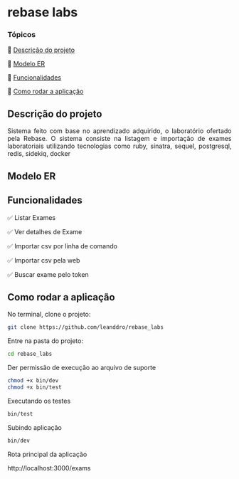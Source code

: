 # rebase labs

### Tópicos

:diamond_shape_with_a_dot_inside: [Descrição do projeto](#descrição-do-projeto)

:diamond_shape_with_a_dot_inside: [Modelo ER](#modelo-er)

:diamond_shape_with_a_dot_inside: [Funcionalidades](#funcionalidades)

:diamond_shape_with_a_dot_inside: [Como rodar a aplicação](#como-rodar-a-aplicação)

## Descrição do projeto

<p align="justify">
  Sistema feito com base no aprendizado adquirido, o laboratório ofertado pela Rebase. O sistema consiste na listagem e
  importação de exames laboratoriais utilizando tecnologias como ruby, sinatra, sequel, postgresql, redis, sidekiq, docker
</p>

## Modelo ER

## Funcionalidades

:white_check_mark: Listar Exames

:white_check_mark: Ver detalhes de Exame

:white_check_mark: Importar csv por linha de comando

:white_check_mark: Importar csv pela web

:white_check_mark: Buscar exame pelo token
## Como rodar a aplicação

No terminal, clone o projeto:

```sh
git clone https://github.com/leanddro/rebase_labs
```

Entre na pasta do projeto:

```sh
cd rebase_labs
```

Der permissão de execução ao arquivo de suporte
```sh
chmod +x bin/dev
chmod +x bin/test
```

Executando os testes

```sh
bin/test
```

Subindo aplicação

```sh
bin/dev
```

Rota principal da aplicação

http://localhost:3000/exams
